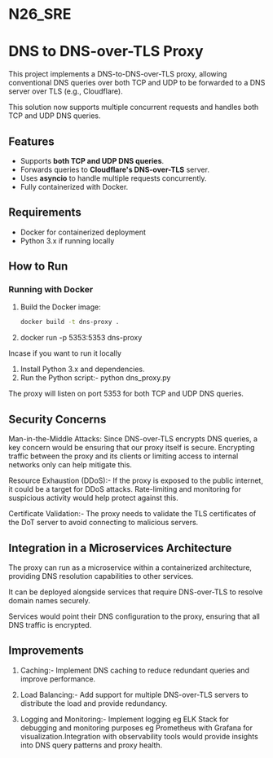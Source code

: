 # N26_SRE

# DNS to DNS-over-TLS Proxy

This project implements a DNS-to-DNS-over-TLS proxy, allowing conventional DNS queries over both TCP and UDP to be forwarded to a DNS server over TLS (e.g., Cloudflare).

This solution now supports multiple concurrent requests and handles both TCP and UDP DNS queries. 

## Features
- Supports **both TCP and UDP DNS queries**.
- Forwards queries to **Cloudflare's DNS-over-TLS** server.
- Uses **asyncio** to handle multiple requests concurrently.
- Fully containerized with Docker.

## Requirements
- Docker for containerized deployment
- Python 3.x if running locally

## How to Run

### Running with Docker
1. Build the Docker image:
   ```bash
   docker build -t dns-proxy .

2. docker run -p 5353:5353 dns-proxy


Incase if you want to run it locally 

1. Install Python 3.x and dependencies.
2. Run the Python script:-
    python dns_proxy.py

The proxy will listen on port 5353 for both TCP and UDP DNS queries.

## Security Concerns

Man-in-the-Middle Attacks: Since DNS-over-TLS encrypts DNS queries, a key concern would be ensuring that our proxy itself is secure. Encrypting traffic between the proxy and its clients or limiting access to internal networks only can help mitigate this.

Resource Exhaustion (DDoS):- If the proxy is exposed to the public internet, it could be a target for DDoS attacks. Rate-limiting and monitoring for suspicious activity would help protect against this.

Certificate Validation:- The proxy needs to validate the TLS certificates of the DoT server to avoid connecting to malicious servers.



## Integration in a Microservices Architecture

The proxy can run as a microservice within a containerized architecture, providing DNS resolution capabilities to other services.

It can be deployed alongside services that require DNS-over-TLS to resolve domain names securely.

Services would point their DNS configuration to the proxy, ensuring that all DNS traffic is encrypted.



## Improvements

1. Caching:- Implement DNS caching to reduce redundant queries and improve performance.

2. Load Balancing:- Add support for multiple DNS-over-TLS servers to distribute the load and provide redundancy.

3. Logging and Monitoring:- Implement logging eg ELK Stack for debugging and monitoring purposes eg Prometheus with Grafana for visualization.Integration with observability    tools would provide insights into DNS query patterns and proxy health.



